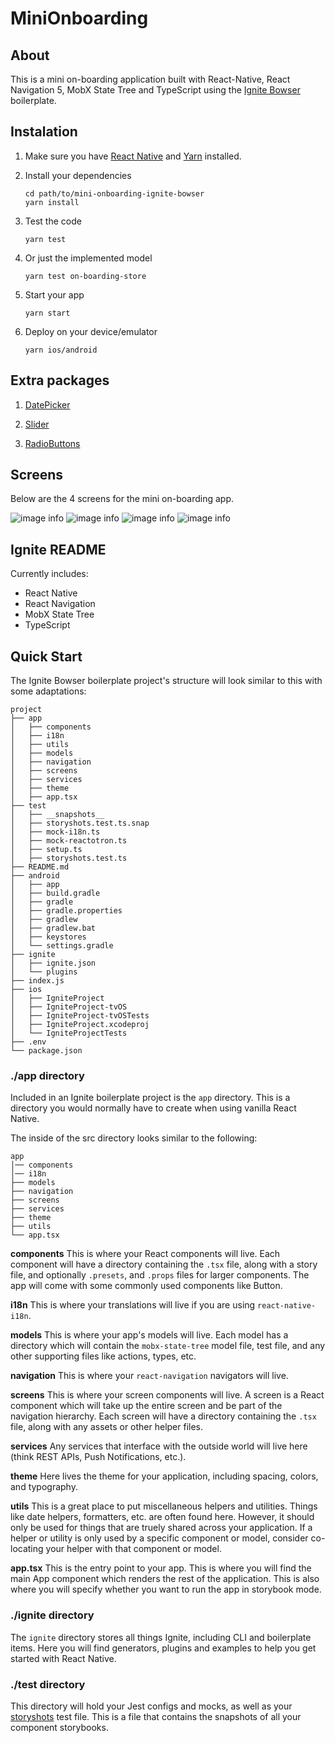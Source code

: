 # MiniOnboarding

## About

This is a mini on-boarding application built with React-Native, React Navigation 5, MobX State Tree and TypeScript using the [Ignite Bowser](https://github.com/infinitered/ignite-bowser) boilerplate.

## Instalation

1. Make sure you have [React Native](https://reactnative.dev/) and [Yarn](https://yarnpkg.com/) installed.

2. Install your dependencies

    ```
    cd path/to/mini-onboarding-ignite-bowser
    yarn install
    ```
   
3. Test the code

    ```
    yarn test
    ```

4. Or just the implemented model

    ```
    yarn test on-boarding-store
    ```

5. Start your app

    ```
    yarn start
    ```

6. Deploy on your device/emulator

    ```
    yarn ios/android
    ```
   
## Extra packages

1. [DatePicker](https://github.com/henninghall/react-native-date-picker)

2. [Slider](https://github.com/callstack/react-native-slider)

3. [RadioButtons](https://github.com/sramezani/radio-buttons-react-native)   
   
## Screens

Below are the 4 screens for the mini on-boarding app.

![image info](./screens/screen1.jpg) ![image info](./screens/screen2.jpg) ![image info](./screens/screen3.jpg) ![image info](./screens/screen4.jpg)   
   
## Ignite README
Currently includes:

- React Native
- React Navigation
- MobX State Tree
- TypeScript

## Quick Start

The Ignite Bowser boilerplate project's structure will look similar to this with some adaptations:

```
project
├── app
│   ├── components
│   ├── i18n
│   ├── utils
│   ├── models
│   ├── navigation
│   ├── screens
│   ├── services
│   ├── theme
│   ├── app.tsx
├── test
│   ├── __snapshots__
│   ├── storyshots.test.ts.snap
│   ├── mock-i18n.ts
│   ├── mock-reactotron.ts
│   ├── setup.ts
│   ├── storyshots.test.ts
├── README.md
├── android
│   ├── app
│   ├── build.gradle
│   ├── gradle
│   ├── gradle.properties
│   ├── gradlew
│   ├── gradlew.bat
│   ├── keystores
│   └── settings.gradle
├── ignite
│   ├── ignite.json
│   └── plugins
├── index.js
├── ios
│   ├── IgniteProject
│   ├── IgniteProject-tvOS
│   ├── IgniteProject-tvOSTests
│   ├── IgniteProject.xcodeproj
│   └── IgniteProjectTests
├── .env
└── package.json

```

### ./app directory

Included in an Ignite boilerplate project is the `app` directory. This is a directory you would normally have to create when using vanilla React Native.

The inside of the src directory looks similar to the following:

```
app
│── components
│── i18n
├── models
├── navigation
├── screens
├── services
├── theme
├── utils
└── app.tsx
```

**components**
This is where your React components will live. Each component will have a directory containing the `.tsx` file, along with a story file, and optionally `.presets`, and `.props` files for larger components. The app will come with some commonly used components like Button.

**i18n**
This is where your translations will live if you are using `react-native-i18n`.

**models**
This is where your app's models will live. Each model has a directory which will contain the `mobx-state-tree` model file, test file, and any other supporting files like actions, types, etc.

**navigation**
This is where your `react-navigation` navigators will live.

**screens**
This is where your screen components will live. A screen is a React component which will take up the entire screen and be part of the navigation hierarchy. Each screen will have a directory containing the `.tsx` file, along with any assets or other helper files.

**services**
Any services that interface with the outside world will live here (think REST APIs, Push Notifications, etc.).

**theme**
Here lives the theme for your application, including spacing, colors, and typography.

**utils**
This is a great place to put miscellaneous helpers and utilities. Things like date helpers, formatters, etc. are often found here. However, it should only be used for things that are truely shared across your application. If a helper or utility is only used by a specific component or model, consider co-locating your helper with that component or model.

**app.tsx** This is the entry point to your app. This is where you will find the main App component which renders the rest of the application. This is also where you will specify whether you want to run the app in storybook mode.

### ./ignite directory

The `ignite` directory stores all things Ignite, including CLI and boilerplate items. Here you will find generators, plugins and examples to help you get started with React Native.

### ./test directory

This directory will hold your Jest configs and mocks, as well as your [storyshots](https://github.com/storybooks/storybook/tree/master/addons/storyshots) test file. This is a file that contains the snapshots of all your component storybooks.
